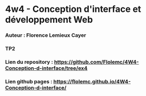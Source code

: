 # 4w4 - Conception d'interface et développement Web
### Auteur : Florence Lemieux Cayer
### TP2
### Lien du repository : https://github.com/Flolemc/4W4-Conception-d-interface/tree/ex4
### Lien github pages : https://flolemc.github.io/4W4-Conception-d-interface/

